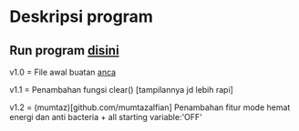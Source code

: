 # Deskripsi program

## Run program [disini](https://colab.research.google.com/drive/1Eb84VIp2XLBe1S4rPlrzKwtVirl-HHbf?usp=sharing)

v1.0 = File awal buatan [anca](github.com/apwin)

v1.1 = Penambahan fungsi clear() [tampilannya jd lebih rapi]

v1.2 = (mumtaz)[github.com/mumtazalfian] Penambahan fitur mode hemat energi dan anti bacteria + all starting variable:'OFF'
